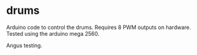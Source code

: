 # drums
Arduino code to control the drums.
Requires 8 PWM outputs on hardware. Tested using the arduino mega 2560. 


Angus testing.
